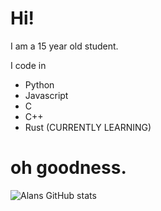 # Hi!

I am a 15 year old student.

I code in
- Python
- Javascript
- C
- C++
- Rust (CURRENTLY LEARNING)

# oh goodness.
![Alans GitHub stats](https://github-readme-stats.vercel.app/api?username=samrafif&show_icons=true&theme=gruvbox)
